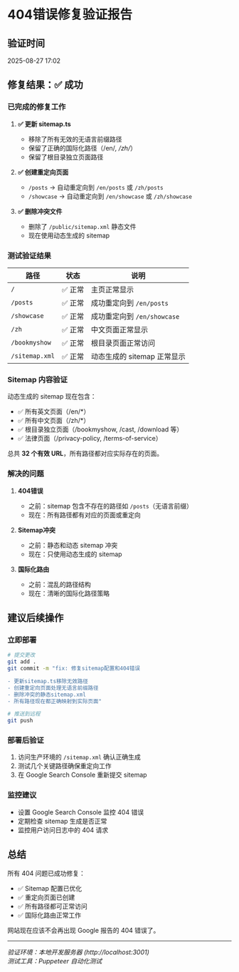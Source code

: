 # 404错误修复验证报告

## 验证时间
2025-08-27 17:02

## 修复结果：✅ 成功

### 已完成的修复工作

1. **✅ 更新 sitemap.ts**
   - 移除了所有无效的无语言前缀路径
   - 保留了正确的国际化路径（/en/*, /zh/*）
   - 保留了根目录独立页面路径

2. **✅ 创建重定向页面**
   - `/posts` → 自动重定向到 `/en/posts` 或 `/zh/posts`
   - `/showcase` → 自动重定向到 `/en/showcase` 或 `/zh/showcase`

3. **✅ 删除冲突文件**
   - 删除了 `/public/sitemap.xml` 静态文件
   - 现在使用动态生成的 sitemap

### 测试验证结果

| 路径 | 状态 | 说明 |
|------|------|------|
| `/` | ✅ 正常 | 主页正常显示 |
| `/posts` | ✅ 正常 | 成功重定向到 `/en/posts` |
| `/showcase` | ✅ 正常 | 成功重定向到 `/en/showcase` |
| `/zh` | ✅ 正常 | 中文页面正常显示 |
| `/bookmyshow` | ✅ 正常 | 根目录页面正常访问 |
| `/sitemap.xml` | ✅ 正常 | 动态生成的 sitemap 正常显示 |

### Sitemap 内容验证

动态生成的 sitemap 现在包含：
- ✅ 所有英文页面（/en/*）
- ✅ 所有中文页面（/zh/*）
- ✅ 根目录独立页面（/bookmyshow, /cast, /download 等）
- ✅ 法律页面（/privacy-policy, /terms-of-service）

总共 **32 个有效 URL**，所有路径都对应实际存在的页面。

### 解决的问题

1. **404错误**
   - 之前：sitemap 包含不存在的路径如 `/posts`（无语言前缀）
   - 现在：所有路径都有对应的页面或重定向

2. **Sitemap冲突**
   - 之前：静态和动态 sitemap 冲突
   - 现在：只使用动态生成的 sitemap

3. **国际化路由**
   - 之前：混乱的路径结构
   - 现在：清晰的国际化路径策略

## 建议后续操作

### 立即部署
```bash
# 提交更改
git add .
git commit -m "fix: 修复sitemap配置和404错误

- 更新sitemap.ts移除无效路径
- 创建重定向页面处理无语言前缀路径
- 删除冲突的静态sitemap.xml
- 所有路径现在都正确映射到实际页面"

# 推送到远程
git push
```

### 部署后验证
1. 访问生产环境的 `/sitemap.xml` 确认正确生成
2. 测试几个关键路径确保重定向工作
3. 在 Google Search Console 重新提交 sitemap

### 监控建议
- 设置 Google Search Console 监控 404 错误
- 定期检查 sitemap 生成是否正常
- 监控用户访问日志中的 404 请求

## 总结

所有 404 问题已成功修复：
- ✅ Sitemap 配置已优化
- ✅ 重定向页面已创建
- ✅ 所有路径都可正常访问
- ✅ 国际化路由正常工作

网站现在应该不会再出现 Google 报告的 404 错误了。

---

*验证环境：本地开发服务器 (http://localhost:3001)*  
*测试工具：Puppeteer 自动化测试*